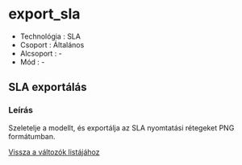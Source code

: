 # export\_sla

* Technológia : SLA
* Csoport : Általános
* Alcsoport : -
* Mód : - 

## SLA exportálás

### Leírás

Szeletelje a modellt, és exportálja az SLA nyomtatási rétegeket PNG formátumban.

[Vissza a változók listájához](./)

